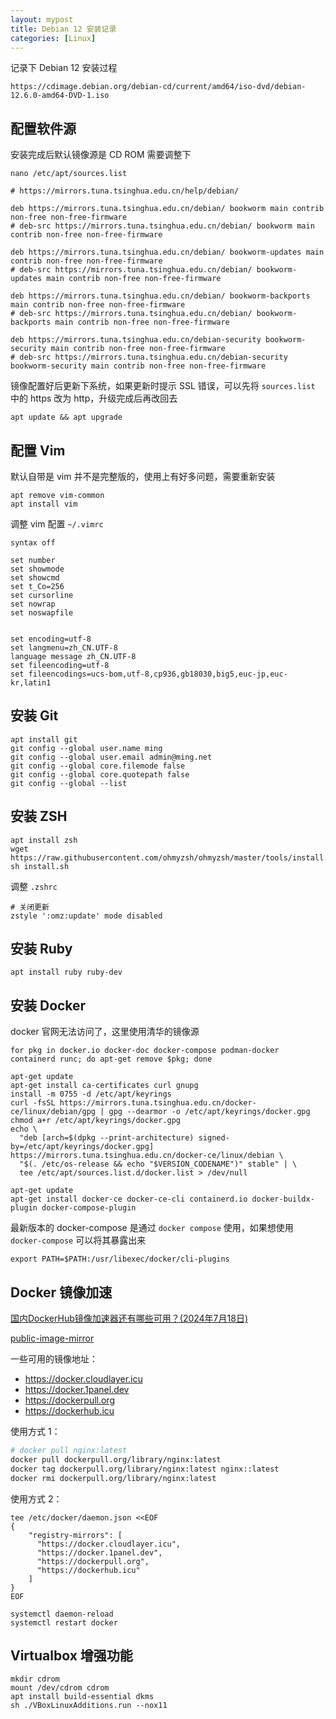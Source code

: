 ```yaml
---
layout: mypost
title: Debian 12 安装记录
categories: [Linux]
---
```


记录下 Debian 12 安装过程

```
https://cdimage.debian.org/debian-cd/current/amd64/iso-dvd/debian-12.6.0-amd64-DVD-1.iso
```

## 配置软件源

安装完成后默认镜像源是 CD ROM 需要调整下

```
nano /etc/apt/sources.list
```

```
# https://mirrors.tuna.tsinghua.edu.cn/help/debian/

deb https://mirrors.tuna.tsinghua.edu.cn/debian/ bookworm main contrib non-free non-free-firmware
# deb-src https://mirrors.tuna.tsinghua.edu.cn/debian/ bookworm main contrib non-free non-free-firmware

deb https://mirrors.tuna.tsinghua.edu.cn/debian/ bookworm-updates main contrib non-free non-free-firmware
# deb-src https://mirrors.tuna.tsinghua.edu.cn/debian/ bookworm-updates main contrib non-free non-free-firmware

deb https://mirrors.tuna.tsinghua.edu.cn/debian/ bookworm-backports main contrib non-free non-free-firmware
# deb-src https://mirrors.tuna.tsinghua.edu.cn/debian/ bookworm-backports main contrib non-free non-free-firmware

deb https://mirrors.tuna.tsinghua.edu.cn/debian-security bookworm-security main contrib non-free non-free-firmware
# deb-src https://mirrors.tuna.tsinghua.edu.cn/debian-security bookworm-security main contrib non-free non-free-firmware
```

镜像配置好后更新下系统，如果更新时提示 SSL 错误，可以先将 `sources.list` 中的 https 改为 http，升级完成后再改回去

```
apt update && apt upgrade
```

## 配置 Vim

默认自带是 vim 并不是完整版的，使用上有好多问题，需要重新安装

```
apt remove vim-common
apt install vim
```

调整 vim 配置 `~/.vimrc`

```
syntax off

set number
set showmode
set showcmd
set t_Co=256
set cursorline
set nowrap
set noswapfile


set encoding=utf-8
set langmenu=zh_CN.UTF-8
language message zh_CN.UTF-8
set fileencoding=utf-8
set fileencodings=ucs-bom,utf-8,cp936,gb18030,big5,euc-jp,euc-kr,latin1
```

## 安装 Git

```
apt install git
git config --global user.name ming
git config --global user.email admin@ming.net
git config --global core.filemode false
git config --global core.quotepath false
git config --global --list
```

## 安装 ZSH

```
apt install zsh
wget https://raw.githubusercontent.com/ohmyzsh/ohmyzsh/master/tools/install.sh
sh install.sh
```

调整 `.zshrc`

```
# 关闭更新
zstyle ':omz:update' mode disabled
```

## 安装 Ruby

```
apt install ruby ruby-dev
```

## 安装 Docker

docker 官网无法访问了，这里使用清华的镜像源

```
for pkg in docker.io docker-doc docker-compose podman-docker containerd runc; do apt-get remove $pkg; done

apt-get update
apt-get install ca-certificates curl gnupg
install -m 0755 -d /etc/apt/keyrings
curl -fsSL https://mirrors.tuna.tsinghua.edu.cn/docker-ce/linux/debian/gpg | gpg --dearmor -o /etc/apt/keyrings/docker.gpg
chmod a+r /etc/apt/keyrings/docker.gpg
echo \
  "deb [arch=$(dpkg --print-architecture) signed-by=/etc/apt/keyrings/docker.gpg] https://mirrors.tuna.tsinghua.edu.cn/docker-ce/linux/debian \
  "$(. /etc/os-release && echo "$VERSION_CODENAME")" stable" | \
  tee /etc/apt/sources.list.d/docker.list > /dev/null

apt-get update
apt-get install docker-ce docker-ce-cli containerd.io docker-buildx-plugin docker-compose-plugin
```

最新版本的 docker-compose 是通过 `docker compose` 使用，如果想使用 `docker-compose` 可以将其暴露出来

```
export PATH=$PATH:/usr/libexec/docker/cli-plugins
```

## Docker 镜像加速

[国内DockerHub镜像加速器还有哪些可用？(2024年7月18日)](https://www.wangdu.site/course/2109.html)

[public-image-mirror](https://github.com/DaoCloud/public-image-mirror/issues/2328)

一些可用的镜像地址：

- https://docker.cloudlayer.icu
- https://docker.1panel.dev
- https://dockerpull.org
- https://dockerhub.icu

使用方式 1：

```sh
# docker pull nginx:latest
docker pull dockerpull.org/library/nginx:latest
docker tag dockerpull.org/library/nginx:latest nginx::latest
docker rmi dockerpull.org/library/nginx:latest
```

使用方式 2：

```
tee /etc/docker/daemon.json <<EOF
{
    "registry-mirrors": [
      "https://docker.cloudlayer.icu",
      "https://docker.1panel.dev",
      "https://dockerpull.org",
      "https://dockerhub.icu"
    ]
}
EOF

systemctl daemon-reload
systemctl restart docker
```

## Virtualbox 增强功能

```
mkdir cdrom
mount /dev/cdrom cdrom
apt install build-essential dkms
sh ./VBoxLinuxAdditions.run --nox11
```
